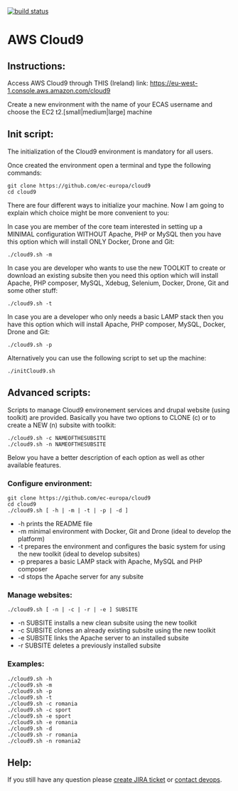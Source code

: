 <a href="https://drone.fpfis.eu/ec-europa/cloud9">
  <img src="https://drone.fpfis.eu/api/badges/ec-europa/cloud9/status.svg?branch=master" alt="build status">
</a>    

# AWS Cloud9
 
## Instructions:

Access AWS Cloud9 through THIS (Ireland) link: https://eu-west-1.console.aws.amazon.com/cloud9

Create a new environment with the name of your ECAS username and choose the EC2 t2.[small|medium|large] machine

## Init script:

The initialization of the Cloud9 environment is mandatory for all users.

Once created the environment open a terminal and type the following commands:
```
git clone https://github.com/ec-europa/cloud9
cd cloud9
```

There are four different ways to initialize your machine.
Now I am going to explain which choice might be more convenient to you:

In case you are member of the core team interested in setting up a MINIMAL configuration WITHOUT Apache, PHP or MySQL
then you have this option which will install ONLY Docker, Drone and Git:
```
./cloud9.sh -m
```

In case you are developer who wants to use the new TOOLKIT to create or download an existing subsite
then you need this option which will install Apache, PHP composer, MySQL, Xdebug, Selenium, Docker, Drone, Git and some other stuff:
```
./cloud9.sh -t
```

In case you are a developer who only needs a basic LAMP stack
then you have this option which will install Apache, PHP composer, MySQL, Docker, Drone and Git:
```
./cloud9.sh -p
```

Alternatively you can use the following script to set up the machine:
```
./initCloud9.sh
```

## Advanced scripts:

Scripts to manage Cloud9 environement services and drupal website (using toolkit) are provided.
Basically you have two options to CLONE (c) or to create a NEW (n) subsite with toolkit:
```
./cloud9.sh -c NAMEOFTHESUBSITE
./cloud9.sh -n NAMEOFTHESUBSITE
```
Below you have a better description of each option as well as other available features.

### Configure environment:

```
git clone https://github.com/ec-europa/cloud9
cd cloud9
./cloud9.sh [ -h | -m | -t | -p | -d ]
 ```
* -h 		prints the README file
* -m		minimal environment with Docker, Git and Drone (ideal to develop the platform)
* -t 		prepares the environment and configures the basic system for using the new toolkit (ideal to develop subsites)
* -p 		prepares a basic LAMP stack with Apache, MySQL and PHP composer
* -d 		stops the Apache server for any subsite

### Manage websites:
```
./cloud9.sh [ -n | -c | -r | -e ] SUBSITE
```
* -n SUBSITE 	installs a new clean subsite using the new toolkit
* -c SUBSITE 	clones an already existing subsite using the new toolkit
* -e SUBSITE 	links the Apache server to an installed subsite
* -r SUBSITE 	deletes a previously installed subsite

### Examples:
```
./cloud9.sh -h
./cloud9.sh -m
./cloud9.sh -p
./cloud9.sh -t
./cloud9.sh -c romania
./cloud9.sh -c sport
./cloud9.sh -e sport
./cloud9.sh -e romania
./cloud9.sh -d
./cloud9.sh -r romania
./cloud9.sh -n romania2
```

## Help:
 
If you still have any question please [create JIRA ticket](https://webgate.ec.europa.eu/CITnet/jira/secure/CreateIssue!default.jspa?pid=68600) or [contact devops](https://platform-ec-europa.slack.com/messages/C2NTVJA7P/).
